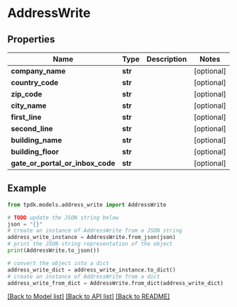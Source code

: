 # AddressWrite



## Properties

Name | Type | Description | Notes
------------ | ------------- | ------------- | -------------
**company_name** | **str** |  | [optional] 
**country_code** | **str** |  | [optional] 
**zip_code** | **str** |  | [optional] 
**city_name** | **str** |  | [optional] 
**first_line** | **str** |  | [optional] 
**second_line** | **str** |  | [optional] 
**building_name** | **str** |  | [optional] 
**building_floor** | **str** |  | [optional] 
**gate_or_portal_or_inbox_code** | **str** |  | [optional] 

## Example

```python
from tpdk.models.address_write import AddressWrite

# TODO update the JSON string below
json = "{}"
# create an instance of AddressWrite from a JSON string
address_write_instance = AddressWrite.from_json(json)
# print the JSON string representation of the object
print(AddressWrite.to_json())

# convert the object into a dict
address_write_dict = address_write_instance.to_dict()
# create an instance of AddressWrite from a dict
address_write_from_dict = AddressWrite.from_dict(address_write_dict)
```
[[Back to Model list]](../README.md#documentation-for-models) [[Back to API list]](../README.md#documentation-for-api-endpoints) [[Back to README]](../README.md)


